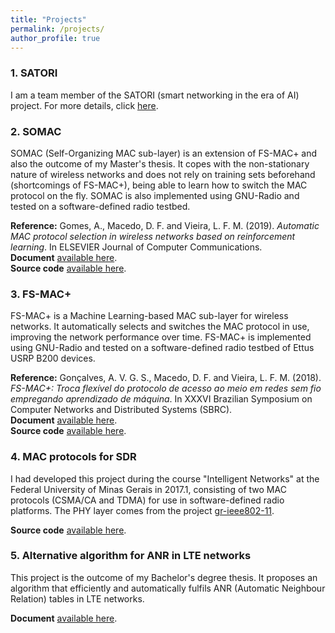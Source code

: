 ```yaml
---
title: "Projects"
permalink: /projects/
author_profile: true
---
```


### 1. SATORI

I am a team member of the SATORI (smart networking in the era of AI) project. For more details, click [here](http://satori-project.net/>).

### 2. SOMAC

SOMAC (Self-Organizing MAC sub-layer) is an extension of FS-MAC+ and also the outcome of my Master's thesis. It copes with the non-stationary nature of wireless networks and does not rely on training sets beforehand (shortcomings of FS-MAC+), being able to learn how to switch the MAC protocol on the fly. SOMAC is also implemented using GNU-Radio and tested on a software-defined radio testbed.

**Reference:** Gomes, A., Macedo, D. F. and Vieira, L. F. M. (2019). _Automatic MAC protocol selection in wireless networks based on reinforcement learning_. In ELSEVIER Journal of Computer Communications. <br>
**Document** [available here](https://www.sciencedirect.com/science/article/pii/S0140366419311284). <br>
**Source code** [available here](https://github.com/avgsg/gr-somac). <br>

### 3. FS-MAC+

FS-MAC+ is a Machine Learning-based MAC sub-layer for wireless networks. It automatically selects and switches the MAC protocol in use, improving the network performance over time. FS-MAC+ is implemented using GNU-Radio and tested on a software-defined radio testbed of Ettus USRP B200 devices.

**Reference:** Gonçalves, A. V. G. S., Macedo, D. F. and Vieira, L. F. M. (2018). _FS-MAC+: Troca flexível do protocolo de acesso ao meio em redes sem fio empregando aprendizado de máquina_. In XXXVI Brazilian Symposium on Computer Networks and Distributed Systems (SBRC). <br>
**Document** [available here](http://ojs.sbc.org.br/index.php/sbrc/article/view/2413). <br>
**Source code** [available here](https://github.com/avgsg/FS-MACplus.git). <br>

### 4. MAC protocols for SDR

I had developed this project during the course "Intelligent Networks" at the Federal University of Minas Gerais in 2017.1, consisting of two MAC protocols (CSMA/CA and TDMA) for use in software-defined radio platforms. The PHY layer comes from the project [gr-ieee802-11](https://github.com/bastibl/gr-ieee802-11).

**Source code** [available here](https://github.com/avgsg/gr-macprotocols.git). <br>

### 5. Alternative algorithm for ANR in LTE networks

This project is the outcome of my Bachelor's degree thesis. It proposes an algorithm that efficiently and automatically fulfils ANR (Automatic Neighbour Relation) tables in LTE networks.

**Document** [available here](https://goo.gl/f9trF8>).
